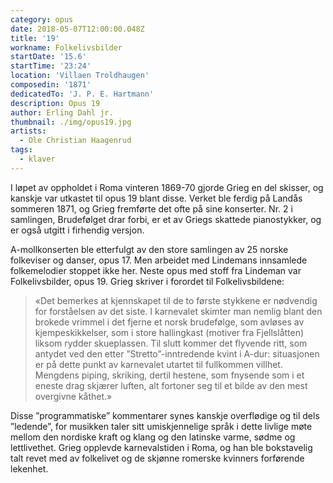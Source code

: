 ```yaml
---
category: opus
date: 2018-05-07T12:00:00.048Z
title: '19'
workname: Folkelivsbilder
startDate: '15.6'
startTime: '23:24'
location: 'Villaen Troldhaugen'
composedin: '1871'
dedicatedTo: 'J. P. E. Hartmann'
description: Opus 19
author: Erling Dahl jr.
thumbnail: ./img/opus19.jpg
artists:
  - Ole Christian Haagenrud
tags:
  - klaver
---
```

I løpet av oppholdet i Roma vinteren 1869-70 gjorde Grieg en del skisser, og kanskje var utkastet til opus 19 blant disse. Verket ble ferdig på Landås sommeren 1871, og Grieg fremførte det ofte på sine konserter. Nr. 2 i samlingen, Brudefølget drar forbi, er et av Griegs skattede pianostykker, og er også utgitt i firhendig versjon.

A-mollkonserten ble etterfulgt av den store samlingen av 25 norske folkeviser og danser, opus 17. Men arbeidet med Lindemans innsamlede folkemelodier stoppet ikke her. Neste opus med stoff fra Lindeman var Folkelivsbilder, opus 19.
Grieg skriver i forordet til Folkelivsbildene:

> «Det bemerkes at kjennskapet til de to første stykkene er nødvendig for forståelsen av det siste. I karnevalet skimter man nemlig blant den brokede vrimmel i det fjerne et norsk brudefølge, som avløses av kjempeskikkelser, som i store hallingkast (motiver fra Fjellslåtten) liksom rydder skueplassen. Til slutt kommer det flyvende ritt, som antydet ved den etter ”Stretto”-inntredende kvint i A-dur: situasjonen er på dette punkt av karnevalet utartet til fullkommen villhet. Mengdens piping, skriking, dertil hestene, som fnysende som i et eneste drag skjærer luften, alt fortoner seg til et bilde av den mest overgivne kåthet.»

Disse ”programmatiske” kommentarer synes kanskje overflødige og til dels ”ledende”, for musikken taler sitt umiskjennelige språk i dette livlige møte mellom den nordiske kraft og klang og den latinske varme, sødme og lettlivethet. Grieg opplevde karnevalstiden i Roma, og han ble bokstavelig talt revet med av folkelivet og de skjønne romerske kvinners forførende lekenhet.
